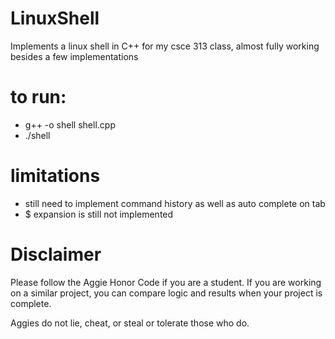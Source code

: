 # LinuxShell
Implements a linux shell in C++ for my csce 313 class, almost fully working besides a few implementations

# to run:
- g++ -o shell shell.cpp 
- ./shell

# limitations
- still need to implement command history as well as auto complete on tab
- $ expansion is still not implemented

# Disclaimer
Please follow the Aggie Honor Code if you are a student. If you are working on a similar project, you can compare logic and results when your project is complete.

Aggies do not lie, cheat, or steal or tolerate those who do.

